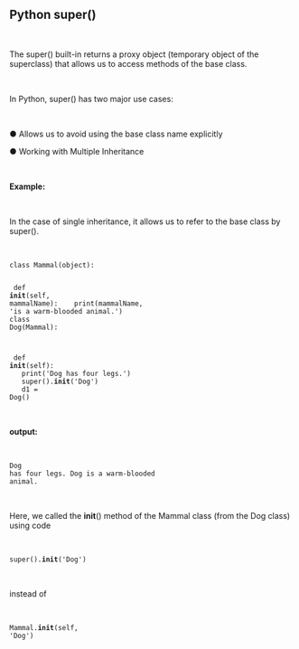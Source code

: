 <div _ngcontent-serverapp-c232="" class="note-body"><div _ngcontent-serverapp-c232="" class="body-text"><h2><strong>Python super()</strong></h2><p>&nbsp;</p><p>The super() built-in returns a proxy object (temporary object of the superclass) that allows us to access methods of the base class.</p><p>&nbsp;</p><p>In Python, super() has two major use cases:</p><p>&nbsp;</p><p>● Allows us to avoid using the base class name explicitly</p><p>● Working with Multiple Inheritance</p><p>&nbsp;</p><p><strong>Example:</strong></p><p>&nbsp;</p><p>In the case of single inheritance, it allows us to refer to the base class by super().</p><p>&nbsp;</p><pre><code class="language-python hljs"><span class="hljs-class"><span class="hljs-keyword">class</span> <span class="hljs-title">Mammal</span>(<span class="hljs-params">object</span>):</span>

 &nbsp;<span class="hljs-function"><span class="hljs-keyword">def</span> <span class="hljs-title">__init__</span>(<span class="hljs-params">self, mammalName</span>):</span>
 &nbsp;&nbsp;&nbsp;print(mammalName, <span class="hljs-string">'is a warm-blooded animal.'</span>)
 &nbsp;&nbsp; 
<span class="hljs-class"><span class="hljs-keyword">class</span> <span class="hljs-title">Dog</span>(<span class="hljs-params">Mammal</span>):</span>

 &nbsp;<span class="hljs-function"><span class="hljs-keyword">def</span> <span class="hljs-title">__init__</span>(<span class="hljs-params">self</span>):</span>
 &nbsp;&nbsp;&nbsp;print(<span class="hljs-string">'Dog has four legs.'</span>)
 &nbsp;&nbsp;&nbsp;super().__init__(<span class="hljs-string">'Dog'</span>)
 &nbsp;&nbsp; 
d1 = Dog()</code></pre><p><br><strong>output:</strong></p><p>&nbsp;</p><pre><code class="language-python hljs">Dog has four legs.
Dog <span class="hljs-keyword">is</span> a warm-blooded animal.</code></pre><p>&nbsp;</p><p>Here, we called the __init__() method of the Mammal class (from the Dog class) using code</p><p>&nbsp;</p><pre><code class="language-python hljs">super().__init__(<span class="hljs-string">'Dog'</span>)</code></pre><p>&nbsp;</p><p>instead of</p><p>&nbsp;</p><pre><code class="language-python hljs">Mammal.__init__(self, <span class="hljs-string">'Dog'</span>)</code></pre></div></div>